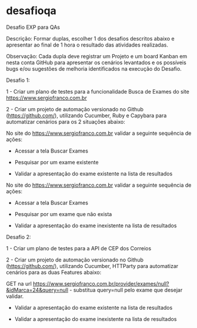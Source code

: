 # desafioqa
Desafio EXP para QAs

Descrição: Formar duplas, escolher 1 dos desafios descritos abaixo e apresentar ao final de 1 hora o resultado das atividades realizadas.

Observação: Cada dupla deve registrar um Projeto e um board Kanban em nesta conta GitHub para apresentar os cenários levantados e os possíveis bugs e/ou sugestões de melhoria identificados na execução do Desafio.


Desafio 1:

1 - Criar um plano de testes para a funcionalidade Busca de Exames do site https://www.sergiofranco.com.br 

2 - Criar um projeto de automação versionado no Github (https://github.com/), utilizando Cucumber, Ruby e Capybara para automatizar cenários para os 2 situações abaixo: 

No site do https://www.sergiofranco.com.br validar a seguinte sequência de ações:

 *   Acessar a tela Buscar Exames

 *   Pesquisar por um exame existente

 *   Validar a apresentação do exame existente na lista de resultados
 

No site do https://www.sergiofranco.com.br validar a seguinte sequência de ações:

 *   Acessar a tela Buscar Exames

 *   Pesquisar por um exame que não exista

 *   Validar a apresentação do exame inexistente na lista de resultados
 
 
Desafio 2:

1 - Criar um plano de testes para a API de CEP dos Correios

2 - Criar um projeto de automação versionado no Github (https://github.com/), utilizando Cucumber, HTTParty para automatizar cenários para as duas Features abaixo:

 
GET na url https://www.sergiofranco.com.br/provider/exames/null?&idMarca=24&query=null - substitua query=null pelo exame que desejar validar.

 *   Validar a apresentação do exame existente na lista de resultados

 *   Validar a apresentação do exame inexistente na lista de resultados
